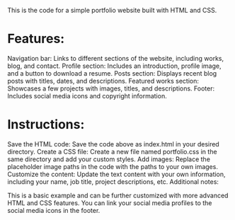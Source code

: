 
This is the code for a simple portfolio website built with HTML and CSS.

# Features:

Navigation bar: Links to different sections of the website, including works, blog, and contact.
Profile section: Includes an introduction, profile image, and a button to download a resume.
Posts section: Displays recent blog posts with titles, dates, and descriptions.
Featured works section: Showcases a few projects with images, titles, and descriptions.
Footer: Includes social media icons and copyright information.


# Instructions:
Save the HTML code: Save the code above as index.html in your desired directory.
Create a CSS file: Create a new file named portfolio.css in the same directory and add your custom styles.
Add images: Replace the placeholder image paths in the code with the paths to your own images.
Customize the content: Update the text content with your own information, including your name, job title, project descriptions, etc.
Additional notes:

This is a basic example and can be further customized with more advanced HTML and CSS features.
You can link your social media profiles to the social media icons in the footer.
